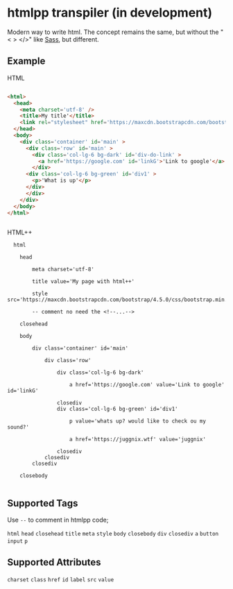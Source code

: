# htmlpp transpiler (in development)

Modern way to write html. The concept remains the same, but without the "&lt; > &lt;/>" like <a href='https://github.com/sass/sass'>Sass</a>, but different.

## Example

HTML
```html

<html>
  <head>
    <meta charset='utf-8' />
    <title>My title'</title>
    <link rel="stylesheet" href='https://maxcdn.bootstrapcdn.com/bootstrap/4.5.0/css/bootstrap.min.css' />
  </head>
  <body>
    <div class='container' id='main' >
      <div class='row' id='main' >
        <div class='col-lg-6 bg-dark' id='div-do-link' >
          <a href='https://google.com' id='linkG'>'Link to google'</a>
        </div>
      <div class='col-lg-6 bg-green' id='div1' >
        <p>'What is up'</p>
      </div>
      </div>
    </div>
  </body>
</html>
      
```

HTML++
```
  html

    head
        
        meta charset='utf-8'
        
        title value='My page with html++'

        style src='https://maxcdn.bootstrapcdn.com/bootstrap/4.5.0/css/bootstrap.min.css'

        -- comment no need the <!--...-->
    
    closehead
    
    body

        div class='container' id='main'
            
            div class='row'

                div class='col-lg-6 bg-dark'

                    a href='https://google.com' value='Link to google' id='linkG'

                closediv
                div class='col-lg-6 bg-green' id='div1'

                    p value='whats up? would like to check ou my sound?'

                    a href='https://juggnix.wtf' value='juggnix'
                
                closediv
            closediv
        closediv

    closebody
   
```

## Supported Tags


 Use ``` -- ``` to comment in htmlpp code;
 
```html```
```head```
```closehead```
```title```
```meta```
```style```
```body```
```closebody```
```div```
```closediv```
```a```
```button```
```input```
```p```

## Supported Attributes

```charset```
```class```
```href```
```id```
```label```
```src```
```value```








